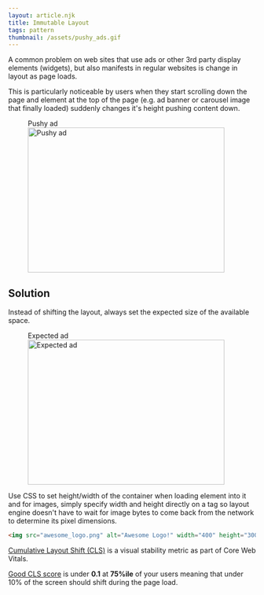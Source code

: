 ```yaml
---
layout: article.njk
title: Immutable Layout
tags: pattern
thumbnail: /assets/pushy_ads.gif
---
```


A common problem on web sites that use ads or other 3rd party display elements (widgets), but also manifests in regular websites is change in layout as page loads.

This is particularly noticeable by users when they start scrolling down the page and element at the top of the page (e.g. ad banner or carousel image that finally loaded) suddenly changes it's height pushing content down.

<!-- excerpt -->

<figure>
<figcaption>Pushy ad</figcaption>
<img src="/assets/pushy_ads.gif" width="400" height="295" alt="Pushy ad"/>
</figure>

## Solution

Instead of shifting the layout, always set the expected size of the available space.

<figure>
<figcaption>Expected ad</figcaption>
<img src="/assets/expected_ads.gif" width="400" height="295" alt="Expected ad"/>
</figure>

Use CSS to set height/width of the container when loading element into it and for images, simply specify width and height directly on a tag so layout engine doesn't have to wait for image bytes to come back from the network to determine its pixel dimensions.

```html
<img src="awesome_logo.png" alt="Awesome Logo!" width="400" height="300" />
```

[Cumulative Layout Shift (CLS)](https://web.dev/articles/cls) is a visual stability metric as part of Core Web Vitals.

[Good CLS score](https://web.dev/articles/cls#what-is-a-good-cls-score) is under **0.1** at **75%ile** of your users meaning that under 10% of the screen should shift during the page load.
